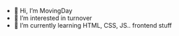 - 👋 Hi, I’m MovingDay
- 👀 I’m interested in turnover
- 🌱 I’m currently learning HTML, CSS, JS.. frontend stuff

<!---
movingDay1/movingDay1 is a ✨ special ✨ repository because its `README.md` (this file) appears on your GitHub profile.
You can click the Preview link to take a look at your changes.
--->
